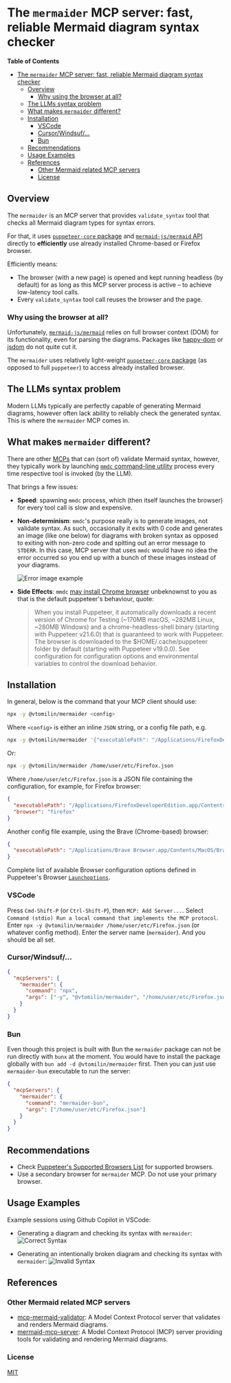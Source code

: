 # The `mermaider` MCP server: fast, reliable Mermaid diagram syntax checker

<!-- markdown-toc start - Don't edit this section. Run M-x markdown-toc-refresh-toc -->
**Table of Contents**

- [The `mermaider` MCP server: fast, reliable Mermaid diagram syntax checker](#the-mermaider-mcp-server-fast-reliable-mermaid-diagram-syntax-checker)
  - [Overview](#overview)
    - [Why using the browser at all?](#why-using-the-browser-at-all)
  - [The LLMs syntax problem](#the-llms-syntax-problem)
  - [What makes `mermaider` different?](#what-makes-mermaider-different)
  - [Installation](#installation)
    - [VSCode](#vscode)
    - [Cursor/Windsuf/...](#cursorwindsuf)
    - [Bun](#bun)
  - [Recommendations](#recommendations)
  - [Usage Examples](#usage-examples)
  - [References](#references)
    - [Other Mermaid related MCP servers](#other-mermaid-related-mcp-servers)
    - [License](#license)

<!-- markdown-toc end -->

## Overview

The `mermaider` is an MCP server that provides `validate_syntax` tool that checks all Mermaid diagram types for syntax errors.

For that, it uses [`puppeteer-core` package][2] and [`mermaid-js/mermaid` API][3] directly to **efficiently** use already installed Chrome-based or Firefox browser.

Efficiently means:

- The browser (with a new page) is opened and kept running headless (by default) for as long as this MCP server process is active – to achieve low-latency tool calls.
- Every `validate_syntax` tool call reuses the browser and the page.

### Why using the browser at all?

Unfortunately, [`mermaid-js/mermaid`][3] relies on full browser context (DOM) for its functionality, even for parsing the diagrams. Packages like [happy-dom][4] or [jsdom][5] do not quite cut it.

The `mermaider` uses relatively light-weight [`puppeteer-core` package][2] (as opposed to full `puppeteer`) to access already installed browser.

## The LLMs syntax problem

Modern LLMs typically are perfectly capable of generating Mermaid diagrams, however often lack ability to reliably check the generated syntax. This is where the `mermaider` MCP comes in.

## What makes `mermaider` different?

There are other [MCPs](#other-mermaid-related-mcp-servers) that can (sort of) validate Mermaid syntax, however, they typically work by launching [`mmdc` command-line utility][1] process every time respective tool is invoked (by the LLM).

That brings a few issues:

- **Speed**: spawning `mmdc` process, which (then itself launches the browser) for every tool call is slow and expensive.
- **Non-determinism**: `mmdc`'s purpose really is to generate images, not validate syntax. As such, occasionally it exits with 0 code and generates an image (like one below) for diagrams with broken syntax as opposed to exiting with non-zero code and spitting out an error message to `STDERR`. In this case, MCP server that uses `mmdc` would have no idea the error occurred so you end up with a bunch of these images instead of your diagrams.

  ![Error image example](assets/error.png)
- **Side Effects**: `mmdc` [may install Chrome browser](https://pptr.dev/guides/installation) unbeknownst to you as that is the default puppeteer's behaviour, quote:

  >When you install Puppeteer, it automatically downloads a recent version of Chrome for Testing (~170MB macOS, ~282MB Linux, ~280MB Windows) and a chrome-headless-shell binary (starting with Puppeteer v21.6.0) that is guaranteed to work with Puppeteer. The browser is downloaded to the $HOME/.cache/puppeteer folder by default (starting with Puppeteer v19.0.0). See configuration for configuration options and environmental variables to control the download behavior.

## Installation

In general, below is the command that your MCP client should use:

```bash
npx -y @vtomilin/mermaider <config>
```

Where `<config>` is either an inline `JSON` string, or a config file path, e.g.

```bash
npx -y @vtomilin/mermaider '{"executablePath": "/Applications/FirefoxDeveloperEdition.app/Contents/MacOS/firefox", "browser": "firefox"}'
```

Or:

```bash
npx -y @vtomilin/mermaider /home/user/etc/Firefox.json
```

Where `/home/user/etc/Firefox.json` is a JSON file containing the configuration, for example, for Firefox browser:

```json
{
  "executablePath": "/Applications/FirefoxDeveloperEdition.app/Contents/MacOS/firefox",
  "browser": "firefox"
}
```

Another config file example, using the Brave (Chrome-based) browser:

```json
{
  "executablePath": "/Applications/Brave Browser.app/Contents/MacOS/Brave Browser"
}

```

Complete list of available Browser configuration options defined in Puppeteer's Browser [`Launchoptions`](https://pptr.dev/api/puppeteer.launchoptions).

### VSCode

Press `Cmd-Shift-P` (or `Ctrl-Shift-P`), then `MCP: Add Server...`. Select `Command (stdio) Run a local command that implements the MCP protocol`. Enter `npx -y @vtomilin/mermaider /home/user/etc/Firefox.json` (or whatever config method). Enter the server name (`mermaider`). And you should be all set.

### Cursor/Windsuf/...

```json
{
  "mcpServers": {
    "mermaider": {
      "command": "npx",
      "args": ["-y", "@vtomilin/mermaider", "/home/user/etc/Firefox.json"]
    }
  }
}
```

### Bun

Even though this project is built with Bun the `mermaider` package can not be run directly with `bunx` at the moment. You would have to install the package globally with `bun add -d @vtomilin/mermaider` first. Then you can just use `mermaider-bun` executable to run the server:

```json
{
  "mcpServers": {
    "mermaider": {
      "command": "mermaider-bun",
      "args": ["/home/user/etc/Firefox.json"]
    }
  }
}
```

## Recommendations

- Check [Puppeteer's Supported Browsers List](https://pptr.dev/supported-browsers) for supported browsers.
- Use a secondary browser for `mermaider` MCP. Do not use your primary browser.

## Usage Examples

Example sessions using Github Copilot in VSCode:

- Generating a diagram and checking its syntax with `mermaider`:
  ![Correct Syntax](assets/use-sample.png)

- Generating an intentionally broken diagram and checking its syntax with `mermaider`:
![Invalid Syntax](assets/sample-error.png)

## References

### Other Mermaid related MCP servers

- [mcp-mermaid-validator](https://github.com/rtuin/mcp-mermaid-validator): A Model Context Protocol server that validates and renders Mermaid diagrams.
- [mermaid-mcp-server](https://github.com/abekdwight/mermaid-mcp-server): A Model Context Protocol (MCP) server providing tools for validating and rendering Mermaid diagrams.

[1]: <https://github.com/mermaid-js/mermaid-cli> "Mermaid `@mermaid-js/cli` package"
[2]: <https://github.com/puppeteer/puppeteer> "Puppeteer package"
[3]: <https://github.com/mermaid-js/mermaid> "mermaid-js/mermaid API package"
[4]: <https://github.com/capricorn86/happy-dom> "happy-dom"
[5]: <https://github.com/jsdom/jsdom> "jsdom"

### License

[MIT](LICENSE)
